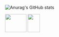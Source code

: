 
          
![Anurag's GitHub stats](https://github-readme-stats.vercel.app/api?username=Diogoxr&show_icons=true&theme=radical)


          

<div>
<img height="60" width="70" src="https://cdn.jsdelivr.net/gh/devicons/devicon@latest/icons/html5/html5-original-wordmark.svg" />
<img height="60" width="40" src="https://cdn.jsdelivr.net/gh/devicons/devicon@latest/icons/css3/css3-original.svg" />
</div>       
          
          


